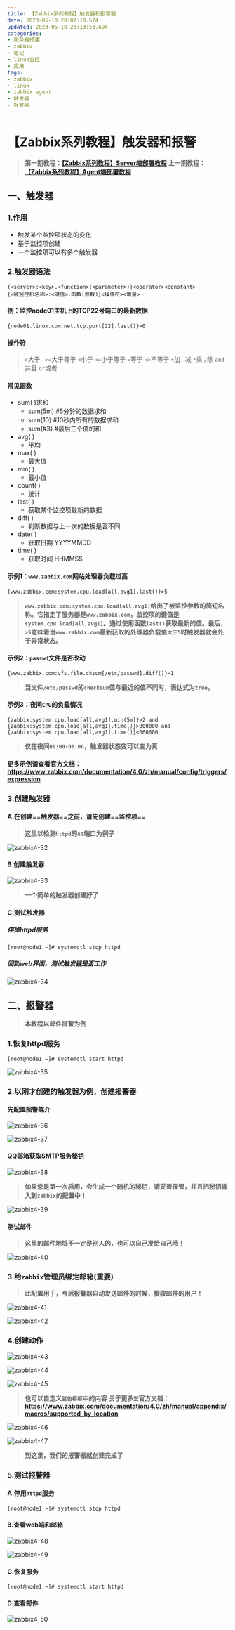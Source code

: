 ```yaml
---
title: 【Zabbix系列教程】触发器和报警器
date: 2023-05-10 20:07:18.574
updated: 2023-05-10 20:13:53.694
categories: 
- 服务器搭建
- zabbix
- 笔记
- linux监控
- 应用
tags: 
- zabbix
- linux
- zabbix agent
- 触发器
- 报警器
---
```


# 【Zabbix系列教程】触发器和报警

>**第一期教程：[【Zabbix系列教程】Server端部署教程](https://www.wsjj.top/archives/109)**
>**上一期教程：[【Zabbix系列教程】Agent端部署教程](https://www.wsjj.top/archives/110)**

## 一、触发器

### 1.作用

- 触发某个监控项状态的变化
- 基于监控项创建
- 一个监控项可以有多个触发器

### 2.触发器语法

```
{<server>:<key>.<function>(<parameter>)}<operator><constant>
{<被监控机名称>:<键值>.函数(参数)}<操作符><常量>
```

#### 例：监控node01主机上的TCP22号端口的最新数据

```
{node01.linux.com:net.tcp.port[22].last()}=0
```

#### 操作符

>`>`大于
>` >=`大于等于
>`<`小于
>`<=`小于等于
>`=`等于
>`<>`不等于
>`+`加
>`-`减
>`*`乘
>`/`除
>`and`并且
>`or`或者

#### 常见函数

- sum( )求和
	- sum(5m)	#5分钟的数据求和
	- sum(10)	#10秒内所有的数据求和
	- sum(#3)	#最后三个值的和
- avg( )
	- 平均
- max( )
	- 最大值
- min( )
	- 最小值
- count( )
	- 统计
- last( )
	- 获取某个监控项最新的数据
- diff( )	
	- 判断数据与上一次的数据是否不同
- date( )
	- 获取日期	YYYYMMDD
- time( )
	- 获取时间	HHMMSS

#### 示例1：`www.zabbix.com`网站处理器负载过高

```
{www.zabbix.com:system.cpu.load[all,avg1].last()}>5
```

>**`www.zabbix.com:system.cpu.load[all,avg1]`给出了被监控参数的简短名称。它指定了服务器是`www.zabbix.com`，监控项的键值是`system.cpu.load[all,avg1]`。通过使用函数`last()`获取最新的值。最后，`>5`意味着当`www.zabbix.com`最新获取的处理器负载值`大于5`时触发器就会处于异常状态。**

#### 示例2：`passwd`文件是否改动

```
{www.zabbix.com:vfs.file.cksum[/etc/passwd].diff()}=1
```

>**当文件`/etc/passwd`的`checksum`值与最近的值不同时，表达式为`true`。**

#### 示例3：夜间`CPU`的负载情况

```
{zabbix:system.cpu.load[all,avg1].min(5m)}>2 and {zabbix:system.cpu.load[all,avg1].time()}>000000 and {zabbix:system.cpu.load[all,avg1].time()}<060000
```

>**仅在夜间`00:00-06:00`，触发器状态变可以变为真**


#### **更多示例请查看官方文档：https://www.zabbix.com/documentation/4.0/zh/manual/config/triggers/expression**

### 3.创建触发器

#### A.在创建==触发器==之前，请先创建==监控项==

>**这里以检测`httpd`的`80`端口为例子**

![zabbix4-32](https://www.wsjj.top/upload/2023/05/zabbix4-32.png)

#### B.创建触发器

![zabbix4-33](https://www.wsjj.top/upload/2023/05/zabbix4-33.png)

>**一个简单的触发器创建好了**

#### C.测试触发器

##### 停掉httpd服务

```
[root@node1 ~]# systemctl stop httpd
```

##### 回到web界面，测试触发器是否工作

![zabbix4-34](https://www.wsjj.top/upload/2023/05/zabbix4-34.png)

## 二、报警器

>**本教程以邮件报警为例**

### 1.恢复httpd服务

```
[root@node1 ~]# systemctl start httpd
```

![zabbix4-35](https://www.wsjj.top/upload/2023/05/zabbix4-35.png)

### 2.以刚才创建的触发器为例，创建报警器

#### 先配置报警媒介

![zabbix4-36](https://www.wsjj.top/upload/2023/05/zabbix4-36.png)

![zabbix4-37](https://www.wsjj.top/upload/2023/05/zabbix4-37.png)

#### QQ邮箱获取SMTP服务秘钥

![zabbix4-38](https://www.wsjj.top/upload/2023/05/zabbix4-38.png)

>**如果您是第一次启用，会生成一个随机的秘钥，请妥善保管，并且把秘钥输入到`zabbix`的配置中！**

![zabbix4-39](https://www.wsjj.top/upload/2023/05/zabbix4-39.png)

#### 测试邮件

>**这里的邮件地址不一定是别人的，也可以自己发给自己哦！**

![zabbix4-40](https://www.wsjj.top/upload/2023/05/zabbix4-40.png)

### 3.给`zabbix`管理员绑定邮箱(重要)

>**此配置用于，今后报警器自动发送邮件的时候，接收邮件的用户！**

![zabbix4-41](https://www.wsjj.top/upload/2023/05/zabbix4-41.png)

![zabbix4-42](https://www.wsjj.top/upload/2023/05/zabbix4-42.png)

### 4.创建动作

![zabbix4-43](https://www.wsjj.top/upload/2023/05/zabbix4-43.png)

![zabbix4-44](https://www.wsjj.top/upload/2023/05/zabbix4-44.png)

![zabbix4-45](https://www.wsjj.top/upload/2023/05/zabbix4-45.png)

>**也可以自定义`蓝色框框`中的内容**
>**关于更多`宏`官方文档：https://www.zabbix.com/documentation/4.0/zh/manual/appendix/macros/supported_by_location**

![zabbix4-46](https://www.wsjj.top/upload/2023/05/zabbix4-46.png)

![zabbix4-47](https://www.wsjj.top/upload/2023/05/zabbix4-47.png)

>**到这里，我们的报警器就创建完成了**

### 5.测试报警器

#### A.停用`httpd`服务

```
[root@node1 ~]# systemctl stop httpd
```

#### B.查看web端和邮箱

![zabbix4-48](https://www.wsjj.top/upload/2023/05/zabbix4-48.png)

![zabbix4-49](https://www.wsjj.top/upload/2023/05/zabbix4-49.png)

#### C.恢复服务

```
[root@node1 ~]# systemctl start httpd
```

#### D.查看邮件

![zabbix4-50](https://www.wsjj.top/upload/2023/05/zabbix4-50.png)
